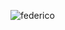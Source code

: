 ![federico](https://github.com/reddyfede/reddyfede/assets/106488356/31669b05-869f-4ab4-8489-4ecf74a8cdf9)
